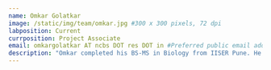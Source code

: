 ```yaml
---
name: Omkar Golatkar
image: /static/img/team/omkar.jpg #300 x 300 pixels, 72 dpi
labposition: Current
currposition: Project Associate
email: omkargolatkar AT ncbs DOT res DOT in #Preferred public email address
description: "Omkar completed his BS-MS in Biology from IISER Pune. He is interested in integrative modeling of the Mycobacterium Tuberculosis interactome. He is enthusiastic about science communication."
---
```

